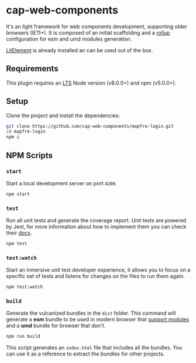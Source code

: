 # cap-web-components 
It's an light framework for web components development, supporting older browsers (IE11+). It is composed of an initial scaffolding and a [rollup](https://rollupjs.org/guide/en/) configuration for esm and umd modules generation.

[LitElement](https://lit-element.polymer-project.org/) is already installed an can be used out of the box.

## Requirements
This plugin requires an [LTS](https://github.com/nodejs/Release) Node version (v8.0.0+) and npm (v5.0.0+).

## Setup
Clone the project and install the dependencies:

```bash
git clone https://github.com/cap-web-components/mapfre-login.git
cd mapfre-login
npm i
```

## NPM Scripts

### `start`
Start a local development server on port `4200`.

```bash
npm start
```

### `test`
Run all unit tests and generate the coverage report. Unit tests are powered by Jest, for more information about how to implement them you can check their [docs](https://jestjs.io/docs/en/getting-started).

```bash
npm test
```

### `test:watch`
Start an inmersive unit test developer experience, it allows you to focus on a specific set of tests and listens for changes on the files to run them again.

```bash
npm test:watch
```

### `build`
Generate the vulcanized bundles in the `dist` folder. This command will generate a **esm** bundle to be used in modern browser that [support modules](https://developer.mozilla.org/es/docs/Web/JavaScript/Guide/M%C3%B3dulos) and a **umd** bundle for browser that don't.

```bash
npm run build
```

This script generates an `index.html` file that includes all the bundles. You can use it as a reference to extract the bundles for other projects.